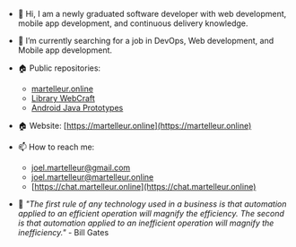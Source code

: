- 👋 Hi, I am a newly graduated software developer with web development, mobile app development, and continuous delivery knowledge. 

- 🌱 I’m currently searching for a job in DevOps, Web development, and Mobile app development. 

- &#127968; Public repositories:
  - [martelleur.online](https://gitlab.com/martelleur-public/martelleur.online)
  - [Library WebCraft](https://gitlab.com/martelleur-public/martelleur.online/-/blob/main/lib/doc/todo/project-webcraft-library.md#project-webcraft-library)
  - [Android Java Prototypes](https://gitlab.com/martelleur-public/android-java)

- &#127968; Website: [https://martelleur.online](https://martelleur.online)

- 📫 How to reach me:
  - joel.martelleur@gmail.com
  - joel.martelleur@martelleur.online
  - [https://chat.martelleur.online](https://chat.martelleur.online)

- &#128221; _"The first rule of any technology used in a business is that automation applied to an efficient operation will magnify the efficiency. The second is that automation applied to an inefficient operation will magnify the inefficiency."_ - Bill Gates

<!---
Martelleur/Martelleur is a ✨ special ✨ repository because its `README.md` (this file) appears on your GitHub profile.
You can click the Preview link to take a look at your changes.
--->
